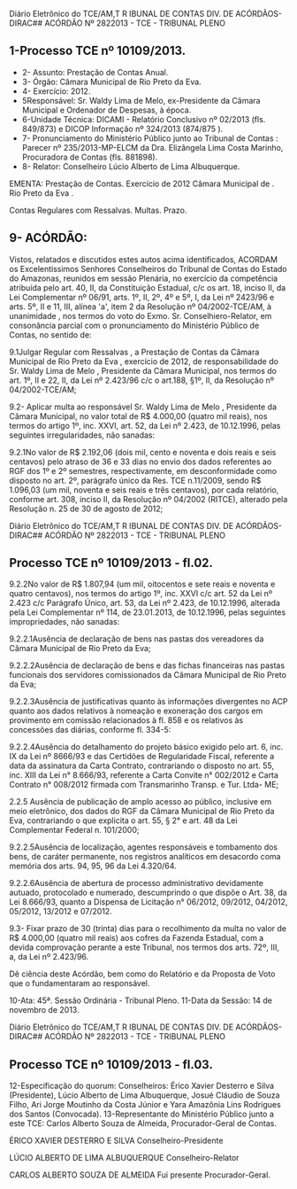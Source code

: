 Diário Eletrônico do TCE/AM,T R IBUNAL DE CONTAS DIV. DE ACÓRDÃOS-DIRAC## ACÓRDÃO Nº 2822013 - TCE - TRIBUNAL PLENO

## 1-Processo TCE nº 10109/2013.

- 2- Assunto: Prestação de Contas Anual.
- 3- Órgão: Câmara Municipal de Rio Preto da Eva.
- 4- Exercício: 2012.
- 5Responsável: Sr. Waldy  Lima  de  Melo,  ex-Presidente  da  Câmara  Municipal  e Ordenador de Despesas, à época.
- 6-Unidade Técnica: DICAMI - Relatório Conclusivo nº 02/2013 (fls. 849/873) e DICOP Informação nº 324/2013 (874/875 ).
- 7-  Pronunciamento  do Ministério  Público  junto  ao Tribunal  de  Contas :  Parecer  nº 235/2013-MP-ELCM da Dra. Elizângela Lima Costa Marinho, Procuradora de Contas (fls. 881898).
- 8- Relator: Conselheiro Lúcio Alberto de Lima Albuquerque.

EMENTA: Prestação de Contas. Exercício de 2012 Câmara Municipal de . Rio Preto da Eva .

Contas Regulares com Ressalvas. Multas. Prazo.

## 9- ACÓRDÃO:

Vistos, relatados e discutidos estes autos acima identificados, ACORDAM os Excelentíssimos Senhores Conselheiros do Tribunal de Contas do Estado do Amazonas, reunidos em sessão Plenária, no exercício da competência atribuída pelo art.  40,  II, da Constituição Estadual, c/c os art. 18, inciso II, da Lei Complementar nº 06/91, arts. 1º, II, 2º, 4º e 5º, I, da Lei nº 2423/96 e arts. 5º, II e 11, III, alínea 'a', item 2 da Resolução nº 04/2002-TCE/AM, à unanimidade , nos termos do voto do Exmo. Sr. Conselhiero-Relator, em  consonância  parcial com  o  pronunciamento  do  Ministério  Público  de  Contas,  no sentido de:

9.1Julgar Regular  com  Ressalvas , a  Prestação  de  Contas  da Câmara Municipal de Rio Preto da Eva ,  exercício de 2012, de responsabilidade do Sr. Waldy Lima de Melo , Presidente da Câmara Municipal, nos termos do art. 1º, II e 22, II, da Lei nº 2.423/96 c/c o art.188, §1º, II, da Resolução nº 04/2002-TCE/AM;

9.2- Aplicar multa ao responsável Sr. Waldy Lima de Melo , Presidente da Câmara Municipal, no valor total de R$ 4.000,00 (quatro mil reais), nos termos do artigo 1º, inc. XXVI, art. 52, da Lei nº 2.423, de 10.12.1996, pelas seguintes irregularidades, não sanadas:

9.2.1No valor de R$ 2.192,06 (dois mil, cento e noventa e dois reais e seis centavos) pelo atraso de 36 e 33 dias no envio dos dados referentes ao RGF dos 1º e 2º semestres, respectivamente, em desconformidade como disposto no art. 2º, parágrafo único da Res. TCE n.11/2009, sendo  R$ 1.096,03 (um mil, noventa e seis reais e três centavos),  por  cada  relatório,  conforme  art.  308,  inciso  II,  da  Resolução  nº  04/2002 (RITCE), alterado pela Resolução n. 25 de 30 de agosto de 2012;

Diário Eletrônico do TCE/AM,T R IBUNAL DE CONTAS DIV. DE ACÓRDÃOS-DIRAC## ACÓRDÃO Nº 2822013 - TCE - TRIBUNAL PLENO

## Processo TCE nº 10109/2013 - fl.02.

9.2.2No valor de R$ 1.807,94 (um mil, oitocentos e sete reais e noventa e  quatro  centavos),  nos  termos  do  artigo  1º,  inc.  XXVI  c/c  art.  52  da  Lei  nº  2.423  c/c Parágrafo Único, art. 53, da Lei nº 2.423, de 10.12.1996, alterada pela Lei Complementar nº 114, de 23.01.2013, de 10.12.1996, pelas seguintes impropriedades, não sanadas:

9.2.2.1Ausência de declaração de bens nas pastas dos vereadores da Câmara Municipal de Rio Preto da Eva;

9.2.2.2Ausência de declaração de bens e das fichas financeiras nas pastas  funcionais  dos  servidores comissionados  da  Câmara  Municipal  de  Rio  Preto  da Eva;

9.2.2.3Ausência de justificativas quanto às informações divergentes no ACP quanto aos dados relativos à nomeação e exoneração dos cargos em provimento em comissão relacionados à fl. 858 e os relativos às concessões das diárias, conforme fl. 334-5:

9.2.2.4Ausência do detalhamento do projeto básico exigido pelo art. 6, inc. IX da Lei nº 8666/93 e das Certidões de Regularidade Fiscal, referente a data da assinatura  da  Carta  Contrato,  contrariando  o  disposto  no  art.  55,  inc.  XIII  da  Lei  n° 8.666/93, referente a Carta Convite  n° 002/2012 e Carta Contrato n° 008/2012 firmada com Transmarinho Transp. e Tur. Ltda- ME;

2.2.5 Ausência de publicação de amplo acesso ao público, inclusive em meio eletrônico, dos dados do RGF da Câmara Municipal de Rio Preto da Eva, contrariando o que explicita o art. 55, § 2° e art. 48 da Lei Complementar Federal n. 101/2000;

9.2.2.5Ausência de localização, agentes responsáveis e tombamento  dos  bens,  de  caráter  permanente,  nos  registros  analíticos  em  desacordo coma memória dos arts. 94, 95, 96 da Lei 4.320/64.

9.2.2.6Ausência de abertura de processo administrativo devidamente autuado, protocolado e numerado, descumprindo o que dispõe o Art. 38, da Lei  8.666/93,  quanto  a  Dispensa  de  Licitação  n°  06/2012,  09/2012,  04/2012,  05/2012, 13/2012 e 07/2012.

9.3-  Fixar prazo de 30 (trinta) dias para o recolhimento da multa no valor de  R$  4.000,00  (quatro  mil  reais)  aos  cofres  da  Fazenda  Estadual,  com  a  devida comprovação perante a este Tribunal, nos termos dos arts. 72º, III, a, da Lei nº 2.423/96.

Dê ciência deste Acórdão, bem como do Relatório e da Proposta de Voto que o fundamentaram ao responsável.

10-Ata: 45ª. Sessão Ordinária - Tribunal Pleno. 11-Data da Sessão: 14 de novembro de 2013.

Diário Eletrônico do TCE/AM,T R IBUNAL DE CONTAS DIV. DE ACÓRDÃOS-DIRAC## ACÓRDÃO Nº 2822013 - TCE - TRIBUNAL PLENO

## Processo TCE nº 10109/2013 - fl.03.

12-Especificação do quorum: Conselheiros: Érico Xavier Desterro e Silva (Presidente), Lúcio Alberto de Lima Albuquerque, Josué Cláudio de Souza Filho, Ari Jorge Moutinho da Costa Júnior e Yara Amazônia Lins Rodrigues dos Santos (Convocada). 13-Representante  do Ministério  Público  junto  a  este TCE: Carlos  Alberto  Souza  de Almeida, Procurador-Geral de Contas.

ÉRICO XAVIER DESTERRO E SILVA Conselheiro-Presidente

LÚCIO ALBERTO DE LIMA ALBUQUERQUE Conselheiro-Relator

CARLOS ALBERTO SOUZA DE ALMEIDA Fui presente Procurador-Geral.